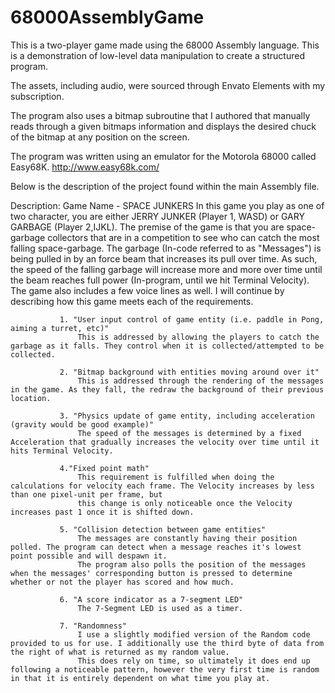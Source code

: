 # 68000AssemblyGame
This is a two-player game made using the 68000 Assembly language. 
This is a demonstration of low-level data manipulation to create a structured program.

The assets, including audio, were sourced through Envato Elements with my subscription. 

The program also uses a bitmap subroutine that I authored that manually reads through a given bitmaps information and displays the desired chuck of the bitmap at any position on the screen.

The program was written using an emulator for the Motorola 68000 called Easy68K. 
http://www.easy68k.com/

Below is the description of the project found within the main Assembly file.

 Description: Game Name - SPACE JUNKERS
               In this game you play as one of two character, you are either JERRY JUNKER (Player 1, WASD) or GARY GARBAGE (Player 2,IJKL).
               The premise of the game is that you are space-garbage collectors that are in a competition to see who can catch the most falling
               space-garbage. The garbage (In-code referred to as "Messages") is being pulled in by an force beam that increases its pull over time.
               As such, the speed of the falling garbage will increase more and more over time until the beam reaches full power (In-program, until we hit Terminal Velocity).
               The game also includes a few voice lines as well.
               I will continue by describing how this game meets each of the requirements.

               1. "User input control of game entity (i.e. paddle in Pong, aiming a turret, etc)"
                   This is addressed by allowing the players to catch the garbage as it falls. They control when it is collected/attempted to be collected.

               2. "Bitmap background with entities moving around over it"
                   This is addressed through the rendering of the messages in the game. As they fall, the redraw the background of their previous location.

               3. "Physics update of game entity, including acceleration (gravity would be good example)"
                   The speed of the messages is determined by a fixed Acceleration that gradually increases the velocity over time until it hits Terminal Velocity.

               4."Fixed point math"
                   This requirement is fulfilled when doing the calculations for velocity each frame. The Velocity increases by less than one pixel-unit per frame, but
                   this change is only noticeable once the Velocity increases past 1 once it is shifted down.

               5. "Collision detection between game entities"
                   The messages are constantly having their position polled. The program can detect when a message reaches it's lowest point possible and will despawn it.
                   The program also polls the position of the messages when the messages' corresponding button is pressed to determine whether or not the player has scored and how much.

               6. "A score indicator as a 7-segment LED"
                   The 7-Segment LED is used as a timer.

               7. "Randomness"
                   I use a slightly modified version of the Random code provided to us for use. I additionally use the third byte of data from the right of what is returned as my random value.
                   This does rely on time, so ultimately it does end up following a noticeable pattern, however the very first time is random in that it is entirely dependent on what time you play at.


